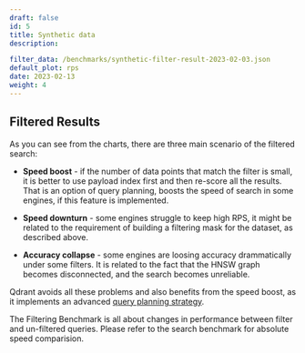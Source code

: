 ```yaml
---
draft: false
id: 5
title: Synthetic data
description: 

filter_data: /benchmarks/synthetic-filter-result-2023-02-03.json
default_plot: rps
date: 2023-02-13
weight: 4
---
```



## Filtered Results

As you can see from the charts, there are three main scenario of the filtered search:

- **Speed boost** - if the number of data points that match the filter is small, it is better to use payload index first and then re-score all the results. That is an option of query planning, boosts the speed of search in some engines, if this feature is implemented.

- **Speed downturn** - some engines struggle to keep high RPS, it might be related to the requirement of building a filtering mask for the dataset, as described above.

- **Accuracy collapse** - some engines are loosing accuracy drammatically under some filters. It is related to the fact that the HNSW graph becomes disconnected, and the search becomes unreliable.

Qdrant avoids all these problems and also benefits from the speed boost, as it implements an advanced [query planning strategy](/documentation/search/#query-planning).

<aside role="status">The Filtering Benchmark is all about changes in performance between filter and un-filtered queries. Please refer to the search benchmark for absolute speed comparision.</aside>
